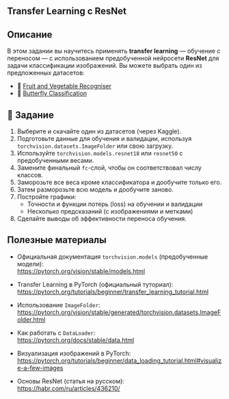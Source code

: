 ## Transfer Learning с ResNet

## Описание

В этом задании вы научитесь применять **transfer learning** — обучение с переносом — с использованием предобученной нейросети **ResNet** для задачи классификации изображений. Вы можете выбрать один из предложенных датасетов:

- 🍎 [Fruit and Vegetable Recogniser](https://www.kaggle.com/code/diananalule/fruit-and-vegetable-recogniser)
- 🦋 [Butterfly Classification](https://www.kaggle.com/datasets/gauravduttakiit/butterfly-classification-resnet50)

## 📝 Задание

1. Выберите и скачайте один из датасетов (через Kaggle).
2. Подготовьте данные для обучения и валидации, используя `torchvision.datasets.ImageFolder` или свою загрузку.
3. Используйте `torchvision.models.resnet18` или `resnet50` с предобученными весами.
4. Замените финальный `fc`-слой, чтобы он соответствовал числу классов.
5. Заморозьте все веса кроме классификатора и дообучите только его.
6. Затем разморозьте всю модель и дообучите заново.
7. Постройте графики:
   - Точности и функции потерь (loss) на обучении и валидации
   - Несколько предсказаний (с изображениями и метками)
8. Сделайте выводы об эффективности переноса обучения.

## Полезные материалы

- Официальная документация `torchvision.models` (предобученные модели):  
  https://pytorch.org/vision/stable/models.html

- Transfer Learning в PyTorch (официальный туториал):  
  https://pytorch.org/tutorials/beginner/transfer_learning_tutorial.html

- Использование `ImageFolder`:  
  https://pytorch.org/vision/stable/generated/torchvision.datasets.ImageFolder.html

- Как работать с `DataLoader`:  
  https://pytorch.org/docs/stable/data.html

- Визуализация изображений в PyTorch:  
  https://pytorch.org/tutorials/beginner/data_loading_tutorial.html#visualize-a-few-images

- Основы ResNet (статья на русском):  
  https://habr.com/ru/articles/436210/
